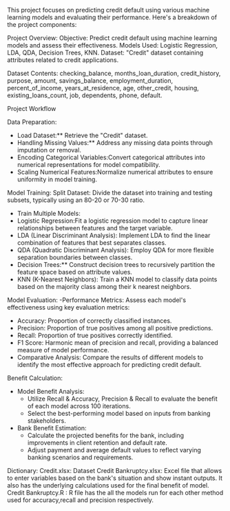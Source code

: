 This project focuses on predicting credit default using various machine learning models and evaluating their performance. Here's a breakdown of the project components:

Project Overview:
Objective: Predict credit default using machine learning models and assess their effectiveness.
Models Used: Logistic Regression, LDA, QDA, Decision Trees, KNN.
Dataset: "Credit" dataset containing attributes related to credit applications.

Dataset Contents:
checking_balance, months_loan_duration, credit_history, purpose, amount, savings_balance, employment_duration, percent_of_income, years_at_residence, age, other_credit, housing, existing_loans_count, job, dependents, phone, default.

Project Workflow

Data Preparation:
- Load Dataset:** Retrieve the "Credit" dataset.
- Handling Missing Values:** Address any missing data points through imputation or removal.
- Encoding Categorical Variables:Convert categorical attributes into numerical representations for model compatibility.
- Scaling Numerical Features:Normalize numerical attributes to ensure uniformity in model training.

Model Training:
Split Dataset: Divide the dataset into training and testing subsets, typically using an 80-20 or 70-30 ratio.
- Train Multiple Models:
 - Logistic Regression:Fit a logistic regression model to capture linear relationships between features and the target variable.
 - LDA (Linear Discriminant Analysis): Implement LDA to find the linear combination of features that best separates classes.
 - QDA (Quadratic Discriminant Analysis): Employ QDA for more flexible separation boundaries between classes.
 - Decision Trees:** Construct decision trees to recursively partition the feature space based on attribute values.
 - KNN (K-Nearest Neighbors): Train a KNN model to classify data points based on the majority class among their k nearest neighbors.

Model Evaluation:
-Performance Metrics: Assess each model's effectiveness using key evaluation metrics:
  - Accuracy: Proportion of correctly classified instances.
  - Precision: Proportion of true positives among all positive predictions.
  - Recall: Proportion of true positives correctly identified.
  - F1 Score: Harmonic mean of precision and recall, providing a balanced measure of model performance.
- Comparative Analysis: Compare the results of different models to identify the most effective approach for predicting credit default.

 Benefit Calculation:
- Model Benefit Analysis:
  - Utilize Recall & Accuracy, Precision & Recall to evaluate the benefit of each model across 100 iterations.
  - Select the best-performing model based on inputs from banking stakeholders.
- Bank Benefit Estimation:
  - Calculate the projected benefits for the bank, including improvements in client retention and default rate.
  - Adjust payment and average default values to reflect varying banking scenarios and requirements.

Dictionary:
Credit.xlsx: Dataset
Credit Bankruptcy.xlsx: Excel file that allows to enter variables based on the bank's situation and show instant outputs. It also has the underlying calculations used for the final benefit of model.
Credit Bankruptcy.R : R file has the all the models run for each other method used for accuracy,recall and precision respectively.
 
